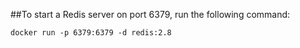 ##To start a Redis server on port 6379, run the following command:
````
docker run -p 6379:6379 -d redis:2.8
````
